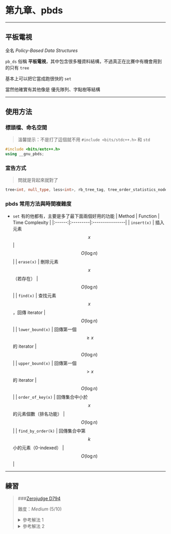 # 第九章、pbds
---

## 平板電視
全名 *Policy-Based Data Structures*

`pb_ds` 俗稱 **平板電視**，其中包含很多種資料結構，不過真正在比賽中有機會用到的只有 `tree`

基本上可以把它當成跑很快的 `set`

當然他確實有其他像是 優先隊列、字點樹等結構

---

## 使用方法

### 標頭檔、命名空間

> 溫馨提示：不是打了這個就不用 `#include <bits/stdc++.h>` 和 `std`

```cpp
#include <bits/extc++.h>
using __gnu_pbds;
```

### 宣告方式

> 問就是背起來就對了
```cpp
tree<int, null_type, less<int>, rb_tree_tag, tree_order_statistics_node_update> rbt;
```

### pbds 常用方法與時間複雜度
- `set` 有的他都有，主要是多了最下面兩個好用的功能
| Method | Function | Time Complexity |
|:------:|:---------|:----------------|
| `insert(x)` | 插入元素 $$x$$ | $$O(\log n)$$ |
| `erase(x)` | 刪除元素 $$x$$（若存在） | $$O(\log n)$$ |
| `find(x)` | 查找元素 $$x$$，回傳 iterator | $$O(\log n)$$ |
| `lower_bound(x)` | 回傳第一個 $$\geq x$$ 的 iterator | $$O(\log n)$$ |
| `upper_bound(x)` | 回傳第一個 $$> x$$ 的 iterator | $$O(\log n)$$ |
| `order_of_key(x)` | 回傳集合中小於 $$x$$ 的元素個數（排名功能） | $$O(\log n)$$ |
| `find_by_order(k)` | 回傳集合中第 $$k$$ 小的元素（0-indexed） | $$O(\log n)$$ |

---

## 練習

> ###[Zerojudge D794](https://zerojudge.tw/ShowProblem?problemid=d794)
>
> 難度：*Medium* $(5/10)$
>
> <details>
>   <summary> 參考解法 1 </summary>
> 
> ```cpp
> #include<bits/stdc++.h>
> #include<bits/extc++.h>
> using namespace std;
> using namespace __gnu_pbds;
> int main() {
>     ios::sync_with_stdio(false);
>     cin.tie(0);
>     int n;
>     while(cin>>n) {
>         tree<pair<int,int>,null_type,greater<pair<int,int>>,rb_tree_tag,tree_order_statistics_node_update>t;
>         int tt = 1;
>         while(n--) {
>             int tmp;cin>>tmp;
>             t.insert({tmp,tt++});
>             cout<<t.order_of_key(*t.upper_bound({tmp + 1,0})) + 1<<"\n";
>         }
>     }
>     return 0;
> }
> ```
> </details>
>
> <details>
>   <summary> 參考解法 2 </summary>
> 
> 此解乃為線段樹
> 
> ```cpp
> #include <bits/stdc++.h>
> #define int int64_t
> #define m ((l+r)>>1)
> using namespace std;
> struct Segment_Tree {
>     size_t sz;
>     vector<int> sg;
>     void init(int k) {
>         sz = k;
>         sg.resize((k+1)<<2,0);
>     }
>     void update(int l,int r,int p,int idx,int x) {
>         if(l == r) return sg[p] += x,void();
>         if(idx <= m) update(l,m,p<<1,idx,x);
>         else update(m+1,r,p<<1|1,idx,x);
>         sg[p] = sg[p<<1] + sg[p<<1|1];
>     }
>     int query(int l,int r,int p,int ql,int qr) {
>         if(ql<=l && r<=qr) return sg[p];
>         if(r < ql || qr < l) return 0;
>         int ans = 0;
>         if(ql <= m) ans += query(l,m,p<<1,ql,qr);
>         if(m < qr) ans += query(m+1,r,p<<1|1,ql,qr);
>         return ans;
>     }
> };
> void discretization(vector<int> &origin, size_t len) {
>     vector<int> copy(origin.begin(),origin.end());
>     sort(copy.begin(), copy.end());
>     copy.resize(unique(copy.begin(),copy.end()) - copy.begin());
>     for(int i=0;i<(int)len;i++) {
>         origin[i] = lower_bound(copy.begin(),copy.end(),origin[i]) - copy.begin() + 1;
>     }
> }
> signed main() {
>     cin.tie(nullptr)->ios_base::sync_with_stdio(0);
>     int n;
>     while(cin >> n) {
>         Segment_Tree Tree;
>         Tree.init(n);
>         vector<int> arr(n);
>         for(int i=0;i<n;i++) cin >> arr[i];
>         discretization(arr, n);
>         for(int i=0;i<n;i++) {
>             Tree.update(1,n,1,arr[i],1);
>             cout << Tree.query(1,n,1,arr[i],n) << '\n';
>         }
>     }
> }
> ```
> </details>
